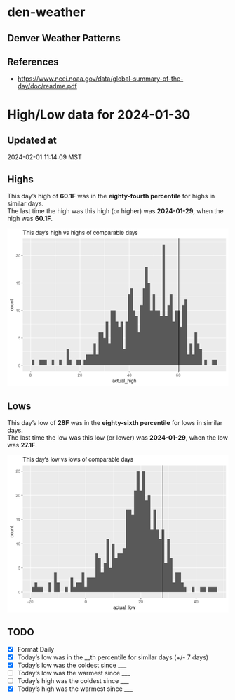 # den-weather


## Denver Weather Patterns

## References

- <https://www.ncei.noaa.gov/data/global-summary-of-the-day/doc/readme.pdf>

# High/Low data for 2024-01-30

## Updated at

2024-02-01 11:14:09 MST

## Highs

This day’s high of **60.1F** was in the **eighty-fourth percentile** for
highs in similar days.  
The last time the high was this high (or higher) was **2024-01-29**,
when the high was **60.1F**.

![](readme_files/figure-commonmark/unnamed-chunk-4-1.png)

## Lows

This day’s low of **28F** was in the **eighty-sixth percentile** for
lows in similar days.  
The last time the low was this low (or lower) was **2024-01-29**, when
the low was **27.1F**.

![](readme_files/figure-commonmark/unnamed-chunk-6-1.png)

## TODO

- [x] Format Daily
- [x] Today’s low was in the \_\_th percentile for similar days (+/- 7
  days)
- [x] Today’s low was the coldest since \_\_\_
- [ ] Today’s low was the warmest since \_\_\_
- [ ] Today’s high was the coldest since \_\_\_
- [x] Today’s high was the warmest since \_\_\_

